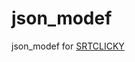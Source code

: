 # json_modef
json_modef for [SRTCLICKY](https://github.com/endang-ismaya/IRS-YPN/releases/tag/srt_clicky_v020)
